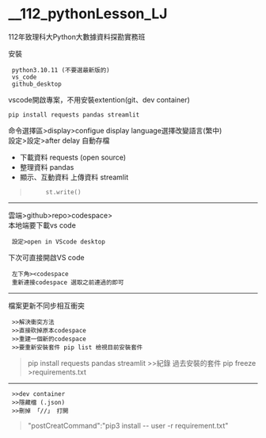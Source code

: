 # **__112_pythonLesson_LJ**
112年致理科大Python大數據資料探勘實務班

安裝 

     python3.10.11 (不要選最新版的)
     vs_code
     github_desktop

vscode開啟專案，不用安裝extention(git、dev container)

    pip install requests pandas streamlit

命令選擇區>display>configue display language選擇改變語言(繁中)\
設定>設定>after delay 自動存檔

- 下載資料 requests (open source)
- 整理資料 pandas
- 顯示、互動資料
     上傳資料 streamlit
>          st.write() 
---
雲端>github>repo>codespace> \
本地端要下載vs code 

     設定>open in VScode desktop

下次可直接開啟VS code

     左下角><codespace
     重新連接codespace 選取之前連過的即可
---
檔案更新不同步相互衝突

     >>解決衝突方法
     >>直接砍掉原本codespace
     >>重建一個新的codespace
     >>要重新安裝套件 pip list 檢視目前安裝套件
>pip install requests pandas streamlit
     >>紀錄 過去安裝的套件 pip freeze >requirements.txt
---
     >>dev container
     >>隱藏檔 (.json)
     >>刪掉 「//」 打開 
>"postCreatCommand":"pip3  install -- user -r requirement.txt" 
